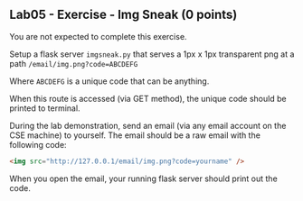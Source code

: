 ## Lab05 - Exercise - Img Sneak (0 points)

You are not expected to complete this exercise.

Setup a flask server `imgsneak.py` that serves a 1px x 1px transparent png at a path `/email/img.png?code=ABCDEFG`

Where `ABCDEFG` is a unique code that can be anything.

When this route is accessed (via GET method), the unique code should be printed to terminal.

During the lab demonstration, send an email (via any email account on the CSE machine) to yourself. The email should be a raw email with the following code:

```html
<img src="http://127.0.0.1/email/img.png?code=yourname" />
```

When you open the email, your running flask server should print out the code.
